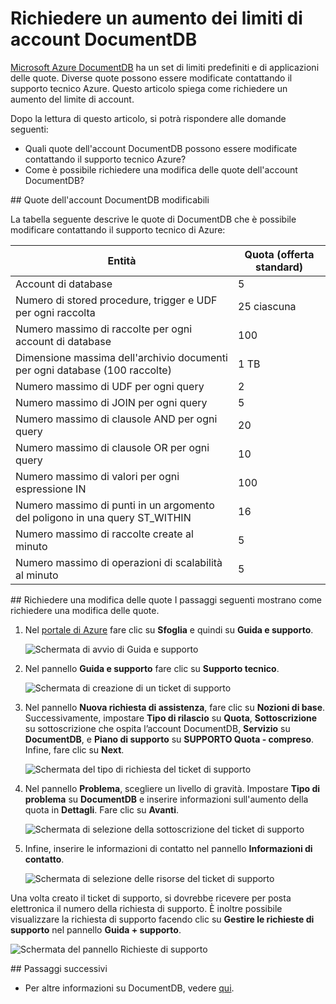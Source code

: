 <properties
	pageTitle="Richiedere un aumento dei limiti di account DocumentDB | Microsoft Azure"
	description="Informazioni su come richiedere una modifica ai limiti di DocumentDB, ad esempio il numero di raccolte consentite, di stored procedure e di clausole di query."
	services="documentdb"
	authors="AndrewHoh"
	manager="jhubbard"
	editor="monicar"
	documentationCenter=""/>

<tags
	ms.service="documentdb"
	ms.workload="data-services"
	ms.tgt_pltfrm="na"
	ms.devlang="na"
	ms.topic="article"
	ms.date="10/22/2015"
	ms.author="anhoh"/>

# Richiedere un aumento dei limiti di account DocumentDB

[Microsoft Azure DocumentDB](https://azure.microsoft.com/services/documentdb/) ha un set di limiti predefiniti e di applicazioni delle quote. Diverse quote possono essere modificate contattando il supporto tecnico Azure. Questo articolo spiega come richiedere un aumento del limite di account.

Dopo la lettura di questo articolo, si potrà rispondere alle domande seguenti:

-	Quali quote dell'account DocumentDB possono essere modificate contattando il supporto tecnico Azure?
-	Come è possibile richiedere una modifica delle quote dell'account DocumentDB?

##<a id="AdjustableQuotas"></a> Quote dell'account DocumentDB modificabili

La tabella seguente descrive le quote di DocumentDB che è possibile modificare contattando il supporto tecnico di Azure:

|Entità |Quota (offerta standard)|
|-------|--------|
|Account di database |5
|Numero di stored procedure, trigger e UDF per ogni raccolta |25 ciascuna
|Numero massimo di raccolte per ogni account di database |100
|Dimensione massima dell'archivio documenti per ogni database (100 raccolte) |1 TB
|Numero massimo di UDF per ogni query |2
|Numero massimo di JOIN per ogni query |5
|Numero massimo di clausole AND per ogni query |20
|Numero massimo di clausole OR per ogni query |10
|Numero massimo di valori per ogni espressione IN |100
|Numero massimo di punti in un argomento del poligono in una query ST\_WITHIN |16
|Numero massimo di raccolte create al minuto |5
|Numero massimo di operazioni di scalabilità al minuto |5

##<a id="RequestQuotaIncrease"></a> Richiedere una modifica delle quote
I passaggi seguenti mostrano come richiedere una modifica delle quote.

1. Nel [portale di Azure](https://portal.azure.com) fare clic su **Sfoglia** e quindi su **Guida e supporto**.

	![Schermata di avvio di Guida e supporto](media/documentdb-increase-limits/helpsupport.png)

2. Nel pannello **Guida e supporto** fare clic su **Supporto tecnico**.

	![Schermata di creazione di un ticket di supporto](media/documentdb-increase-limits/getsupport.png)

3. Nel pannello **Nuova richiesta di assistenza**, fare clic su **Nozioni di base**. Successivamente, impostare **Tipo di rilascio** su **Quota**, **Sottoscrizione** su sottoscrizione che ospita l’account DocumentDB, **Servizio** su **DocumentDB**, e **Piano di supporto** su **SUPPORTO Quota - compreso**. Infine, fare clic su **Next**.

	![Schermata del tipo di richiesta del ticket di supporto](media/documentdb-increase-limits/supportrequest1.png)

4. Nel pannello **Problema**, scegliere un livello di gravità. Impostare **Tipo di problema** su **DocumentDB** e inserire informazioni sull'aumento della quota in **Dettagli**. Fare clic su **Avanti**.

	![Schermata di selezione della sottoscrizione del ticket di supporto](media/documentdb-increase-limits/supportrequest2.png)

5. Infine, inserire le informazioni di contatto nel pannello **Informazioni di contatto**.

	![Schermata di selezione delle risorse del ticket di supporto](media/documentdb-increase-limits/supportrequest3.png)

Una volta creato il ticket di supporto, si dovrebbe ricevere per posta elettronica il numero della richiesta di supporto. È inoltre possibile visualizzare la richiesta di supporto facendo clic su **Gestire le richieste di supporto** nel pannello **Guida + supporto**.

![Schermata del pannello Richieste di supporto](media/documentdb-increase-limits/supportrequest4.png)


##<a name="NextSteps"></a> Passaggi successivi
- Per altre informazioni su DocumentDB, vedere [qui](http://azure.com/docdb).

<!---HONumber=AcomDC_1203_2015-->